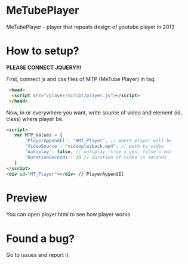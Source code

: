 # MeTubePlayer
 MeTubePlayer - player that repeats design of youtube player in 2013
# How to setup?
**PLEASE CONNECT JQUERY!!!**

First, connect js and css files of MTP (MeTube Player) in <head> tag.
```html
 <head>
  <script src="/player/script/player.js"></script>
 </head>
 ```
 Now, in <head> or everywhere you want, write source of video and element (id, class) where player be.
 ```html
<script>
    var MTP_Values = {
        'PlayerAppendEl': "#MT_Player", // where player will be
        'VideoSource': "videoplayback.mp4", // path to video
        'Autoplay': false, // autoplay (true = yes, false = no)
        'DurationSeconds': 19 // duration of video in seconds
    }
</script>
<div id="MT_Player"></div> // PlayerAppendEl
 ```
 # Preview
 You can open player.html to see how player works
 # Found a bug?
Go to issues and report it
